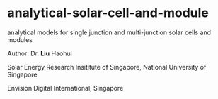 # analytical-solar-cell-and-module
analytical models for single junction and multi-junction solar cells and modules

Author: Dr. **Liu** Haohui

Solar Energy Research Insititute of Singapore, National University of Singapore

Envision Digital International, Singapore
